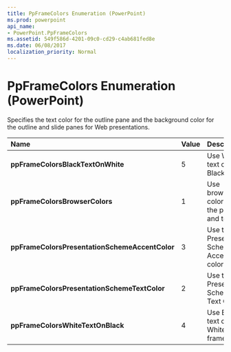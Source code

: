 ```yaml
---
title: PpFrameColors Enumeration (PowerPoint)
ms.prod: powerpoint
api_name:
- PowerPoint.PpFrameColors
ms.assetid: 549f586d-4201-09c0-cd29-c4ab681fed8e
ms.date: 06/08/2017
localization_priority: Normal
---
```



# PpFrameColors Enumeration (PowerPoint)

Specifies the text color for the outline pane and the background color for the outline and slide panes for Web presentations.



|Name|Value|Description|
|:-----|:-----|:-----|
|**ppFrameColorsBlackTextOnWhite**|5|Use White text on a Black frame.|
|**ppFrameColorsBrowserColors**|1|Use browser colors for the pane and text.|
|**ppFrameColorsPresentationSchemeAccentColor**|3|Use the Presentation Scheme Accent color. |
|**ppFrameColorsPresentationSchemeTextColor**|2|Use the Presentation Scheme Text Color.|
|**ppFrameColorsWhiteTextOnBlack**|4|Use Black text on a White frame.|

